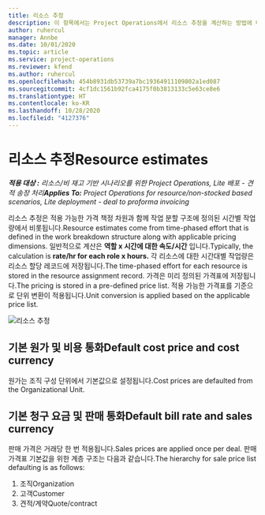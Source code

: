 ```yaml
---
title: 리소스 추정
description: 이 항목에서는 Project Operations에서 리소스 추정을 계산하는 방법에 대한 정보를 제공합니다.
author: ruhercul
manager: Annbe
ms.date: 10/01/2020
ms.topic: article
ms.service: project-operations
ms.reviewer: kfend
ms.author: ruhercul
ms.openlocfilehash: 454b8931db53739a7bc19364911109802a1ed087
ms.sourcegitcommit: 4cf1dc1561b92fca4175f0b3813133c5e63ce8e6
ms.translationtype: HT
ms.contentlocale: ko-KR
ms.lasthandoff: 10/28/2020
ms.locfileid: "4127376"
---
```

# <a name="resource-estimates"></a><span data-ttu-id="a6df5-103">리소스 추정</span><span class="sxs-lookup"><span data-stu-id="a6df5-103">Resource estimates</span></span>

<span data-ttu-id="a6df5-104">_**적용 대상 :** 리소스/비 재고 기반 시나리오를 위한 Project Operations, Lite 배포 - 견적 송장 처리_</span><span class="sxs-lookup"><span data-stu-id="a6df5-104">_**Applies To:** Project Operations for resource/non-stocked based scenarios, Lite deployment - deal to proforma invoicing_</span></span>

<span data-ttu-id="a6df5-105">리소스 추정은 적용 가능한 가격 책정 차원과 함께 작업 분할 구조에 정의된 시간별 작업량에서 비롯됩니다.</span><span class="sxs-lookup"><span data-stu-id="a6df5-105">Resource estimates come from time-phased effort that is defined in the work breakdown structure along with applicable pricing dimensions.</span></span> <span data-ttu-id="a6df5-106">일반적으로 계산은 **역할 x 시간에 대한 속도/시간** 입니다.</span><span class="sxs-lookup"><span data-stu-id="a6df5-106">Typically, the calculation is **rate/hr for each role x hours.**</span></span> <span data-ttu-id="a6df5-107">각 리소스에 대한 시간대별 작업량은 리소스 할당 레코드에 저장됩니다.</span><span class="sxs-lookup"><span data-stu-id="a6df5-107">The time-phased effort for each resource is stored in the resource assignment record.</span></span> <span data-ttu-id="a6df5-108">가격은 미리 정의된 가격표에 저장됩니다.</span><span class="sxs-lookup"><span data-stu-id="a6df5-108">The pricing is stored in a pre-defined price list.</span></span> <span data-ttu-id="a6df5-109">적용 가능한 가격표를 기준으로 단위 변환이 적용됩니다.</span><span class="sxs-lookup"><span data-stu-id="a6df5-109">Unit conversion is applied based on the applicable price list.</span></span>

![리소스 추정](./media/navigation12.png)

## <a name="default-cost-price-and-cost-currency"></a><span data-ttu-id="a6df5-111">기본 원가 및 비용 통화</span><span class="sxs-lookup"><span data-stu-id="a6df5-111">Default cost price and cost currency</span></span>

<span data-ttu-id="a6df5-112">원가는 조직 구성 단위에서 기본값으로 설정됩니다.</span><span class="sxs-lookup"><span data-stu-id="a6df5-112">Cost prices are defaulted from the Organizational Unit.</span></span>

## <a name="default-bill-rate-and-sales-currency"></a><span data-ttu-id="a6df5-113">기본 청구 요금 및 판매 통화</span><span class="sxs-lookup"><span data-stu-id="a6df5-113">Default bill rate and sales currency</span></span>

<span data-ttu-id="a6df5-114">판매 가격은 거래당 한 번 적용됩니다.</span><span class="sxs-lookup"><span data-stu-id="a6df5-114">Sales prices are applied once per deal.</span></span> <span data-ttu-id="a6df5-115">판매 가격표 기본값을 위한 계층 구조는 다음과 같습니다.</span><span class="sxs-lookup"><span data-stu-id="a6df5-115">The hierarchy for sale price list defaulting is as follows:</span></span>

1. <span data-ttu-id="a6df5-116">조직</span><span class="sxs-lookup"><span data-stu-id="a6df5-116">Organization</span></span>
2. <span data-ttu-id="a6df5-117">고객</span><span class="sxs-lookup"><span data-stu-id="a6df5-117">Customer</span></span>
3. <span data-ttu-id="a6df5-118">견적/계약</span><span class="sxs-lookup"><span data-stu-id="a6df5-118">Quote/contract</span></span>
